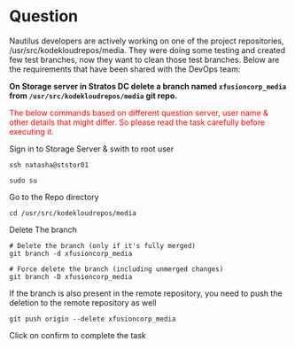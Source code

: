 # Question
Nautilus developers are actively working on one of the project repositories, /usr/src/kodekloudrepos/media. They were doing some testing and created few test branches, now they want to clean those test branches. Below are the requirements that have been shared with the DevOps team:

**On Storage server in Stratos DC delete a branch named `xfusioncorp_media` from `/usr/src/kodekloudrepos/media` git repo.**

<span style="color: red;">The below commands based on different question server, user name & other details that might differ. So please read the task carefully before executing it. </span>

Sign in to Storage Server & swith to root user

```
ssh natasha@ststor01
```
```
sudo su
```

Go to the Repo directory
```
cd /usr/src/kodekloudrepos/media
```
Delete The branch
```
# Delete the branch (only if it's fully merged)
git branch -d xfusioncorp_media

# Force delete the branch (including unmerged changes)
git branch -D xfusioncorp_media
```

If the branch is also present in the remote repository, you need to push the deletion to the remote repository as well

```
git push origin --delete xfusioncorp_media
```
Click on confirm to complete the task
